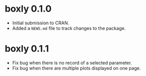 # boxly 0.1.0

- Initial submission to CRAN.
- Added a `NEWS.md` file to track changes to the package.

# boxly 0.1.1

- Fix bug when there is no record of a selected parameter.
- Fix bug when there are multiple plots displayed on one page.
